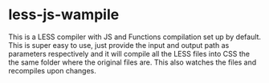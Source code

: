 # less-js-wampile
This is a LESS compiler with JS and Functions compilation set up by default. This is super easy to use, just provide the input and output path as parameters respectively and it will compile all the LESS files into CSS the the same folder where the original files are. This also watches the files and recompiles upon changes. 
